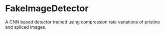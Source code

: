 # FakeImageDetector
A CNN based detector trained using compression rate variations of pristine and spliced images.
